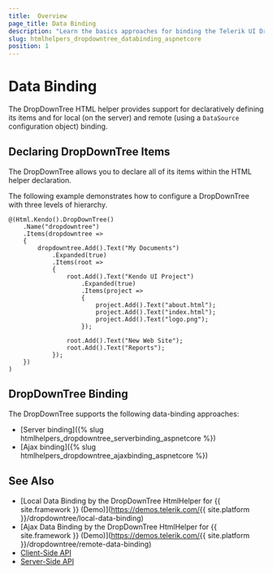 ```yaml
---
title:  Overview
page_title: Data Binding
description: "Learn the basics approaches for binding the Telerik UI DropDownTree HtmlHelper for {{ site.framework }}."
slug: htmlhelpers_dropdowntree_databinding_aspnetcore
position: 1
---
```


# Data Binding

The DropDownTree HTML helper provides support for declaratively defining its items and for local (on the server) and remote (using a `DataSource` configuration object) binding.

## Declaring DropDownTree Items

The DropDownTree allows you to declare all of its items within the HTML helper declaration.

The following example demonstrates how to configure a DropDownTree with three levels of hierarchy.

    @(Html.Kendo().DropDownTree()
        .Name("dropdowntree")
        .Items(dropdowntree =>
        {
            dropdowntree.Add().Text("My Documents")
                .Expanded(true)
                .Items(root =>
                {
                    root.Add().Text("Kendo UI Project")
                        .Expanded(true)
                        .Items(project =>
                        {
                            project.Add().Text("about.html");
                            project.Add().Text("index.html");
                            project.Add().Text("logo.png");
                        });

                    root.Add().Text("New Web Site");
                    root.Add().Text("Reports");
                });
        })
    )

## DropDownTree Binding

The DropDownTree supports the following data-binding approaches:

* [Server binding]({% slug htmlhelpers_dropdowntree_serverbinding_aspnetcore %})
* [Ajax binding]({% slug htmlhelpers_dropdowntree_ajaxbinding_aspnetcore %})

## See Also

* [Local Data Binding by the DropDownTree HtmlHelper for {{ site.framework }} (Demo)](https://demos.telerik.com/{{ site.platform }}/dropdowntree/local-data-binding)
* [Ajax Data Binding by the DropDownTree HtmlHelper for {{ site.framework }} (Demo)](https://demos.telerik.com/{{ site.platform }}/dropdowntree/remote-data-binding)
* [Client-Side API](https://docs.telerik.com/kendo-ui/api/javascript/ui/dropdowntree)
* [Server-Side API](/api/dropdowntree)
